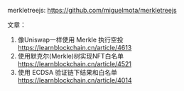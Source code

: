 merkletreejs: https://github.com/miguelmota/merkletreejs

文章：
1. 像Uniswap一样使用 Merkle 执行空投 https://learnblockchain.cn/article/4613
2. 使用默克尔(Merkle)树实现NFT白名单 https://learnblockchain.cn/article/4521
3. 使用 ECDSA 验证链下结果和白名单 https://learnblockchain.cn/article/4014

